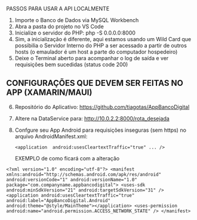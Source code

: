 PASSOS PARA USAR A API LOCALMENTE

1) Importe o Banco de Dados via MySQL Workbench
2) Abra a pasta do projeto no VS Code
3) Inicialize o servidor do PHP: php -S 0.0.0.0:8000
4) Sim, a inicialização é diferente, aqui estamos usando um Wild Card que possibilia o Servidor Interno do PHP a ser acessado a partir de outros hosts (o emaulador é um host a parte do computador hospedeiro)
5) Deixe o Terminal aberto para acompanhar o log de saída e ver requisições bem sucedidas (status code 200)

  

## CONFIGURAÇÕES QUE DEVEM SER FEITAS NO APP (XAMARIN/MAUI)

6) Repositório do Aplicativo: https://github.com/tiagotas/AppBancoDigital
7) Altere na DataService para: http://10.0.2.2:8000/rota_desejada
8) Confgure seu App Android para requisições inseguras (sem https) no arquivo AndroidManifest.xml:

   `<application  android:usesCleartextTraffic="true" ... />`
   
   EXEMPLO de como ficará com a alteração
   
`<?xml version="1.0" encoding="utf-8"?>
<manifest xmlns:android="http://schemas.android.com/apk/res/android" android:versionCode="1" android:versionName="1.0" package="com.companyname.appbancodigital">
    <uses-sdk android:minSdkVersion="21" android:targetSdkVersion="31" />
    <application android:usesCleartextTraffic="true" android:label="AppBancoDigital.Android" android:theme="@style/MainTheme"></application>
    <uses-permission android:name="android.permission.ACCESS_NETWORK_STATE" />
</manifest>`
